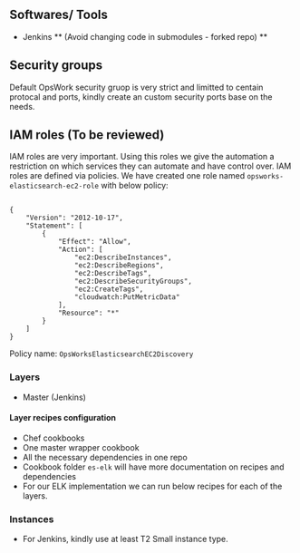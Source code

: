 ## Softwares/ Tools

 - Jenkins
 ** (Avoid changing code in submodules - forked repo) **

## Security groups

Default OpsWork security gruop is very strict and limitted to centain protocal and ports, kindly create an custom security ports base on the needs. 


## IAM roles (To be reviewed)

IAM roles are very important. Using this roles we give the automation a restriction on which services they can automate and have control over. IAM roles are defined via policies. We have created one role named `opsworks-elasticsearch-ec2-role` with below policy:

```

{
    "Version": "2012-10-17",
    "Statement": [
        {
            "Effect": "Allow",
            "Action": [
                "ec2:DescribeInstances",
                "ec2:DescribeRegions",
                "ec2:DescribeTags",
                "ec2:DescribeSecurityGroups",
                "ec2:CreateTags",
                "cloudwatch:PutMetricData"
            ],
            "Resource": "*"
        }
    ]
}

```

Policy name: `OpsWorksElasticsearchEC2Discovery`


### Layers

- Master (Jenkins)


#### Layer recipes configuration

- Chef cookbooks
- One master wrapper cookbook
- All the necessary dependencies in one repo 
- Cookbook folder `es-elk` will have more documentation on recipes and dependencies
- For our ELK implementation we can run below recipes for each of the layers.


### Instances

- For Jenkins, kindly use at least T2 Small instance type. 
